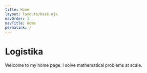 ```yaml
---
title: Home
layout: layouts/base.njk
navOrder: 1
navTitle: Home
permalink: /
---
```


# Logistika

Welcome to my home page. I solve mathematical problems at scale.
